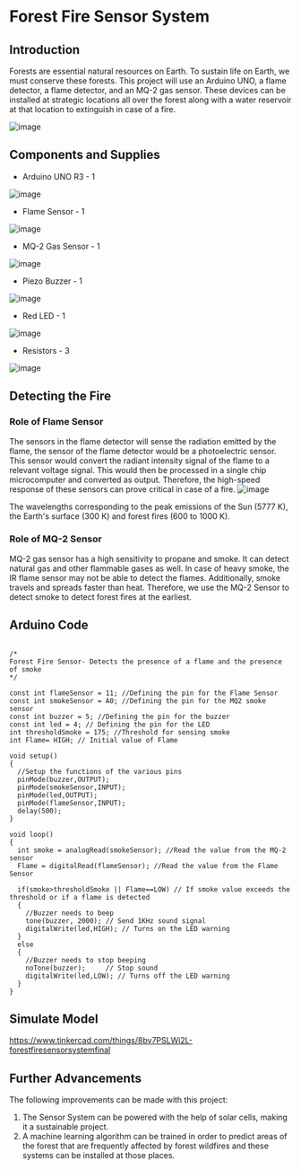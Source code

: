 # Forest Fire Sensor System
## Introduction
Forests are essential natural resources on Earth. To sustain life on Earth, we must conserve these forests. This project will use an Arduino UNO, a flame detector, a flame detector, and an MQ-2 gas sensor. These devices can be installed at strategic locations all over the forest along with a water reservoir at that location to extinguish in case of a fire.

![image](https://user-images.githubusercontent.com/82715887/121134279-d9af1100-c850-11eb-9e2a-836963d7fbd2.png)

## Components and Supplies
 * Arduino UNO R3 - 1
 
 
 ![image](https://user-images.githubusercontent.com/82715887/121132908-5a6d0d80-c84f-11eb-8ffa-d429d5bbb460.png)
 * Flame Sensor - 1
 
 
 ![image](https://user-images.githubusercontent.com/82715887/121132966-6953c000-c84f-11eb-9452-2029f6443f4f.png)
 * MQ-2 Gas Sensor  - 1
 
 
 ![image](https://user-images.githubusercontent.com/82715887/121133183-aa4bd480-c84f-11eb-8010-c4f84afb7ac5.png)
 * Piezo Buzzer - 1
 
 
 ![image](https://user-images.githubusercontent.com/82715887/121133252-c0599500-c84f-11eb-8f13-596119b76bf0.png)
 * Red LED  - 1
 
 
 ![image](https://user-images.githubusercontent.com/82715887/121133333-d36c6500-c84f-11eb-8c55-fb3c0ce80d12.png)
* Resistors  - 3


![image](https://user-images.githubusercontent.com/82715887/121133525-1595a680-c850-11eb-8a56-025e0daf54fa.png)


## Detecting the Fire

### Role of Flame Sensor
The sensors in the flame detector will sense the radiation emitted by the flame, the sensor of the flame detector would be a photoelectric sensor. This sensor would convert the radiant intensity signal of the flame to a relevant voltage signal. This would then be processed in a single chip microcomputer and converted as output. Therefore, the high-speed response of these sensors can prove critical in case of a fire.
![image](https://user-images.githubusercontent.com/82715887/120279378-fb9a1800-c2d3-11eb-8e19-abbed31a709c.png)

The wavelengths corresponding to the peak emissions of the Sun (5777 K), the Earth's surface (300 K) and forest fires (600 to 1000 K).

### Role of MQ-2 Sensor
MQ-2 gas sensor has a high sensitivity to propane and smoke. It can detect natural gas and other flammable gases as well. In case of heavy smoke, the IR flame sensor may not be able to detect the flames. Additionally, smoke travels and spreads faster than heat. Therefore, we use the MQ-2 Sensor to detect smoke to detect forest fires at the earliest.

## Arduino Code

```

/*
Forest Fire Sensor- Detects the presence of a flame and the presence of smoke
*/

const int flameSensor = 11; //Defining the pin for the Flame Sensor
const int smokeSensor = A0; //Defining the pin for the MQ2 smoke sensor
const int buzzer = 5; //Defining the pin for the buzzer
const int led = 4; // Defining the pin for the LED
int thresholdSmoke = 175; //Threshold for sensing smoke
int Flame= HIGH; // Initial value of Flame

void setup()
{
  //Setup the functions of the various pins
  pinMode(buzzer,OUTPUT);
  pinMode(smokeSensor,INPUT);
  pinMode(led,OUTPUT);
  pinMode(flameSensor,INPUT);
  delay(500);  
}

void loop() 
{
  int smoke = analogRead(smokeSensor); //Read the value from the MQ-2 sensor
  Flame = digitalRead(flameSensor); //Read the value from the Flame Sensor

  if(smoke>thresholdSmoke || Flame==LOW) // If smoke value exceeds the threshold or if a flame is detected
  {
    //Buzzer needs to beep
    tone(buzzer, 2000); // Send 1KHz sound signal
    digitalWrite(led,HIGH); // Turns on the LED warning
  }
  else
  {
    //Buzzer needs to stop beeping
    noTone(buzzer);     // Stop sound
    digitalWrite(led,LOW); // Turns off the LED warning
  }
}
```
## Simulate Model
https://www.tinkercad.com/things/8bv7PSLWi2L-forestfiresensorsystemfinal

## Further Advancements
The following improvements can be made with this project:
1. The Sensor System can be powered with the help of solar cells, making it a sustainable project.
2. A machine learning algorithm can be trained in order to predict areas of the forest that are frequently affected by forest wildfires and these systems can be installed at those places.
